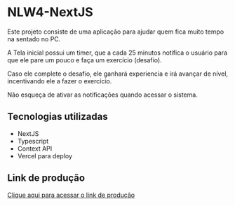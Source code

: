 # NLW4-NextJS

Este projeto consiste de uma aplicação para ajudar quem fica muito tempo na sentado no PC.

A Tela inicial possui um timer, que a cada 25 minutos notifica o usuário para que ele pare um pouco e faça um exercício (desafio).

Caso ele complete o desafio, ele ganhará experiencia e irá avançar de nível, incentivando ele a fazer o exercício.

Não esqueça de ativar as notificações quando acessar o sistema.

## Tecnologias utilizadas

- NextJS
- Typescript
- Context API
- Vercel para deploy

## Link de produção

[Clique aqui para acessar o link de produção](https://moveit-beige.vercel.app)
